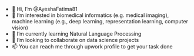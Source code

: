 - 👋 Hi, I’m @AyeshaFatima81
- 👀 I’m interested in biomedical informatics (e.g. medical imaging), machine learning (e.g., deep learning, representation learning, computer vision)
- 🌱 I’m currently learning Natural Language Processing
- 💞️ I’m looking to collaborate on data science projects
- 📫 You can reach me through upwork profile to get your task done


